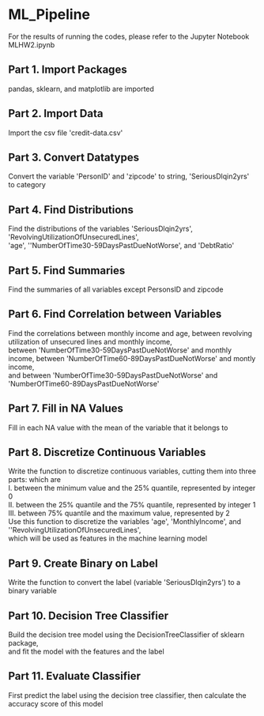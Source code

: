 # ML_Pipeline
For the results of running the codes, please refer to the Jupyter Notebook MLHW2.ipynb

## Part 1. Import Packages
pandas, sklearn, and matplotlib are imported

## Part 2. Import Data
Import the csv file 'credit-data.csv'

## Part 3. Convert Datatypes
Convert the variable 'PersonID' and 'zipcode' to string, 'SeriousDlqin2yrs' to category

## Part 4. Find Distributions
Find the distributions of the variables 'SeriousDlqin2yrs', 'RevolvingUtilizationOfUnsecuredLines',
<br>
'age', ''NumberOfTime30-59DaysPastDueNotWorse', and 'DebtRatio'

## Part 5. Find Summaries
Find the summaries of all variables except PersonsID and zipcode

## Part 6. Find Correlation between Variables
Find the correlations between monthly income and age, between revolving utilization of unsecured lines and monthly income,
<br>
between 'NumberOfTime30-59DaysPastDueNotWorse' and monthly income, between 'NumberOfTime60-89DaysPastDueNotWorse' and montly income,
<br>
and between 'NumberOfTime30-59DaysPastDueNotWorse' and 'NumberOfTime60-89DaysPastDueNotWorse'

## Part 7. Fill in NA Values
Fill in each NA value with the mean of the variable that it belongs to

## Part 8. Discretize Continuous Variables
Write the function to discretize continuous variables, cutting them into three parts: which are
<br>
I. between the minimum value and the 25% quantile, represented by integer 0
<br>
II. between the 25% quantile and the 75% quantile, represented by integer 1
<br>
III. between 75% quantile and the maximum value, represented by 2
<br>
Use this function to discretize the variables 'age', 'MonthlyIncome', and ''RevolvingUtilizationOfUnsecuredLines',
<br>
which will be used as features in the machine learning model

## Part 9. Create Binary on Label
Write the function to convert the label (variable 'SeriousDlqin2yrs') to a binary variable

## Part 10. Decision Tree Classifier
Build the decision tree model using the DecisionTreeClassifier of sklearn package,
<br>
and fit the model with the features and the label

## Part 11. Evaluate Classifier
First predict the label using the decision tree classifier, then calculate the accuracy score of this model
